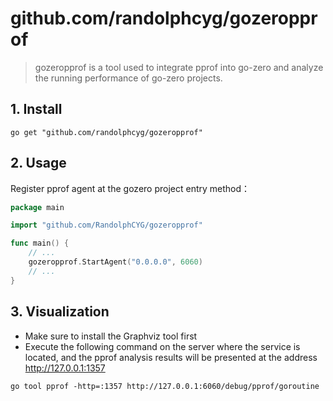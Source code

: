 # github.com/randolphcyg/gozeropprof

> gozeropprof is a tool used to integrate pprof into go-zero and analyze the running performance of go-zero projects.

## 1. Install

```shell
go get "github.com/randolphcyg/gozeropprof"
```

## 2. Usage

Register pprof agent at the gozero project entry method：

```go
package main

import "github.com/RandolphCYG/gozeropprof"

func main() {
    // ...
    gozeropprof.StartAgent("0.0.0.0", 6060)
	// ...
}
```

## 3. Visualization

- Make sure to install the Graphviz tool first
- Execute the following command on the server where the service is located, and the pprof analysis results will be presented at the address http://127.0.0.1:1357

```shell
go tool pprof -http=:1357 http://127.0.0.1:6060/debug/pprof/goroutine
```